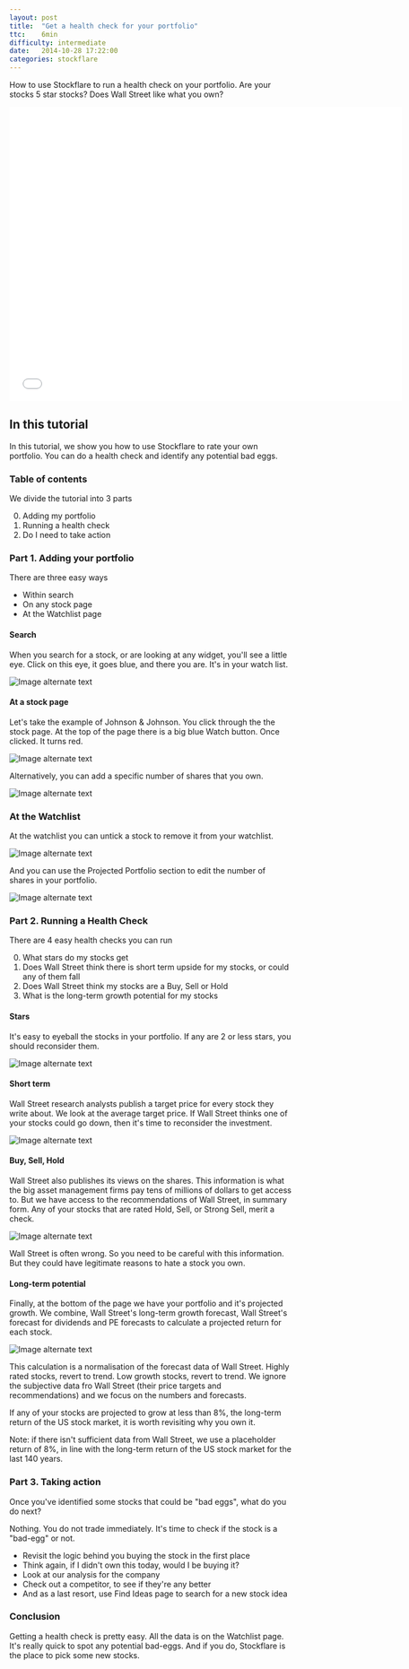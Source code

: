 ```yaml
---
layout: post
title:  "Get a health check for your portfolio"
ttc:    6min
difficulty: intermediate
date:   2014-10-28 17:22:00
categories: stockflare
---
```

How to use Stockflare to run a health check on your portfolio. Are your stocks 5 star stocks? Does Wall Street like what you own?

<iframe width="700" height="525" src="//www.youtube.com/embed/LlouywIfOrc" frameborder="0" allowfullscreen></iframe>

## In this tutorial

In this tutorial, we show you how to use Stockflare to rate your own portfolio. You can do a health check and identify any potential bad eggs.

### Table of contents

We divide the tutorial into 3 parts

0. Adding my portfolio
0. Running a health check
0. Do I need to take action 

### Part 1. Adding your portfolio

There are three easy ways

* Within search
* On any stock page
* At the Watchlist page

#### Search

When you search for a stock, or are looking at any widget, you'll see a little eye. Click on this eye, it goes blue, and there you are. It's in your watch list.

![Image alternate text](http://placehold.it/350x150)

#### At a stock page

Let's take the example of Johnson & Johnson. You click through the the stock page. At the top of the page there is a big blue Watch button. Once clicked. It turns red.

![Image alternate text](http://placehold.it/350x150)

Alternatively, you can add a specific number of shares that you own.

![Image alternate text](http://placehold.it/350x150)

### At the Watchlist

At the watchlist you can untick a stock to remove it from your watchlist. 

![Image alternate text](http://placehold.it/350x150)

And you can use the Projected Portfolio section to edit the number of shares in your portfolio.

![Image alternate text](http://placehold.it/350x150)

### Part 2. Running a Health Check

There are 4 easy health checks you can run

0. What stars do my stocks get
0. Does Wall Street think there is short term upside for my stocks, or could any of them fall
0. Does Wall Street think my stocks are a Buy, Sell or Hold
0. What is the long-term growth potential for my stocks
 
#### Stars

It's easy to eyeball the stocks in your portfolio. If any are 2 or less stars, you should reconsider them.

![Image alternate text](http://placehold.it/350x150)

#### Short term

Wall Street research analysts publish a target price for every stock they write about. We look at the average target price. If Wall Street thinks one of your stocks could go down, then it's time to reconsider the investment.

![Image alternate text](http://placehold.it/350x150)

#### Buy, Sell, Hold

Wall Street also publishes its views on the shares. This information is what the big asset management firms pay tens of millions of dollars to get access to. But we have access to the recommendations of Wall Street, in summary form. Any of your stocks that are rated Hold, Sell, or Strong Sell, merit a check. 

![Image alternate text](http://placehold.it/350x150)

Wall Street is often wrong. So you need to be careful with this information. But they could have legitimate reasons to hate a stock you own.

#### Long-term potential

Finally, at the bottom of the page we have your portfolio and it's projected growth. We combine, Wall Street's long-term growth forecast, Wall Street's forecast for dividends and PE forecasts to calculate a projected return for each stock. 

![Image alternate text](http://placehold.it/350x150)

This calculation is a normalisation of the forecast data of Wall Street. Highly rated stocks, revert to trend. Low growth stocks, revert to trend. We ignore the subjective data fro Wall Street (their price targets and recommendations) and we focus on the numbers and forecasts.

If any of your stocks are projected to grow at less than 8%, the long-term return of the US stock market, it is worth revisiting why you own it.

Note: if there isn't sufficient data from Wall Street, we use a placeholder return of 8%, in line with the long-term return of the US stock market for the last 140 years.

### Part 3. Taking action

Once you've identified some stocks that could be "bad eggs", what do you do next?

Nothing. You do not trade immediately. It's time to check if the stock is a "bad-egg" or not. 

* Revisit the logic behind you buying the stock in the first place
* Think again, if I didn't own this today, would I be buying it?
* Look at our analysis for the company
* Check out a competitor, to see if they're any better
* And as a last resort, use Find Ideas page to search for a new stock idea

### Conclusion

Getting a health check is pretty easy. All the data is on the Watchlist page. It's really quick to spot any potential bad-eggs. And if you do, Stockflare is the place to pick some new stocks. 
